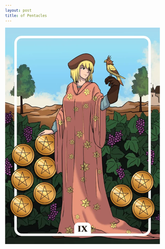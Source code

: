 ```yaml
---
layout: post
title: of Pentacles
---
```


![](../images/Nine-of-Pentacles-Tarot-Card-Meaning-732x1024.webp)
